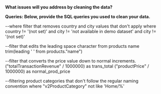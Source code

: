 **What issues will you address by cleaning the data?**


**Queries:
Below, provide the SQL queries you used to clean your data.**

--where filter that removes country and city values that don't apply
where country != '(not set)' and city != 'not available in demo dataset' and city != '(not set)'

--filter that edits the leading space character from products name
trim(leading ' ' from products."name")

--filter that converts the price value down to normal increments.
("totalTransactionRevenue" / 1000000) as trans_total
("productPrice" / 1000000) as normal_prod_price

--filtering product categories that don't follow the regular naming convention
where "v2ProductCategory" not like 'Home/%'
